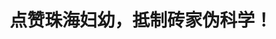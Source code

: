 ---
title: 点赞珠海妇幼，抵制砖家伪科学！
tags: [Austim, AS, 孤独, Aspie, 孤独症]
color: info
description: 此次活动的承办单位珠海市妇幼保健院得知消息后，积极核实专家信息，因学术观点存在争议，作岀停办此次活动的决定！
external_url: http://mp.weixin.qq.com/s?__biz=MzIyMzgyMjY5NQ==&amp;mid=2247483994&amp;idx=1&amp;sn=36dc3e677e2ad962c5997d6b295a2b8e&amp;chksm=e8191452df6e9d442590bab411981fcac1ad0cd54dd8a1fc80150dda50dc20df38770ecdee5f&amp;scene=27#wechat_redirect
---